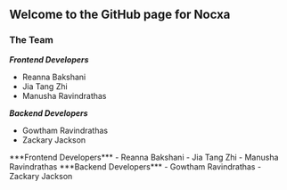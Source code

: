 ## Welcome to the GitHub page for Nocxa

### The Team ###

***Frontend Developers***
- Reanna Bakshani
- Jia Tang Zhi
- Manusha Ravindrathas

***Backend Developers***
- Gowtham Ravindrathas
- Zackary Jackson


<table border="0">
 <tr>
    ***Frontend Developers***
    - Reanna Bakshani
    - Jia Tang Zhi
    - Manusha Ravindrathas
 </tr>
 <tr>
    ***Backend Developers***
    - Gowtham Ravindrathas
    - Zackary Jackson
 </tr>
</table>
